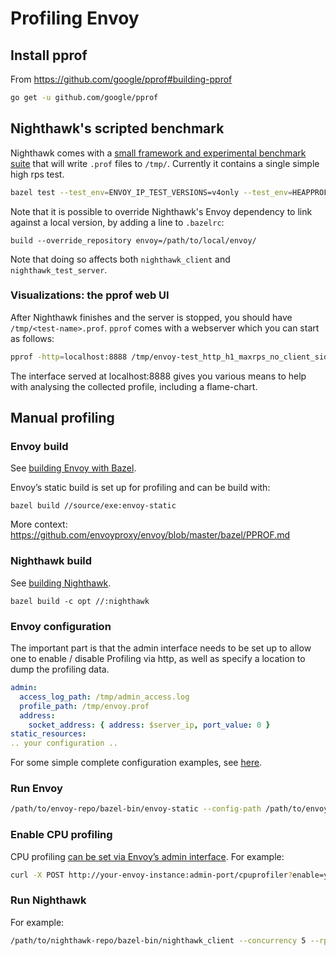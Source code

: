 # Profiling Envoy

## Install pprof

From https://github.com/google/pprof#building-pprof

```bash
go get -u github.com/google/pprof
```

## Nighthawk's scripted benchmark

Nighthawk comes with a [small framework and experimental benchmark suite](/benchmarks/) that
will write `.prof` files to `/tmp/`. Currently it contains a single simple high rps test.

```bash
bazel test --test_env=ENVOY_IP_TEST_VERSIONS=v4only --test_env=HEAPPROFILE= --test_env=HEAPCHECK= --cache_test_results=no --compilation_mode=opt --cxxopt=-g --cxxopt=-ggdb3 //benchmarks:*
```

Note that it is possible to override Nighthawk's Envoy dependency
to link against a local version, by adding a line to `.bazelrc`:

```
build --override_repository envoy=/path/to/local/envoy/
```

Note that doing so affects both `nighthawk_client` and `nighthawk_test_server`.

### Visualizations: the pprof web UI

After Nighthawk finishes and the server is stopped, you should have `/tmp/<test-name>.prof`.
`pprof` comes with a webserver which you can start as follows:

```bash
pprof -http=localhost:8888 /tmp/envoy-test_http_h1_maxrps_no_client_side_queueing_IpVersion.IPV4.prof
```

The interface served at localhost:8888 gives you various means to help with analysing the collected profile, including a flame-chart.

## Manual profiling

### Envoy build

See [building Envoy with Bazel](https://github.com/envoyproxy/envoy/tree/master/bazel#building-envoy-with-bazel).

Envoy’s static build is set up for profiling and can be build with:

```
bazel build //source/exe:envoy-static
```

More context: https://github.com/envoyproxy/envoy/blob/master/bazel/PPROF.md

### Nighthawk build

See [building Nighthawk](https://github.com/envoyproxy/nighthawk#nighthawk).

```
bazel build -c opt //:nighthawk
```

### Envoy configuration

The important part is that the admin interface needs to be set up to allow one to enable / disable
Profiling via http, as well as specify a location to dump the profiling data.

``` yaml
admin:
  access_log_path: /tmp/admin_access.log
  profile_path: /tmp/envoy.prof
  address:
    socket_address: { address: $server_ip, port_value: 0 }
static_resources:
.. your configuration ..
```

For some simple complete configuration examples, see [here](test/integration/configurations).

### Run Envoy

```bash
/path/to/envoy-repo/bazel-bin/envoy-static --config-path /path/to/envoy-config.yaml
```

### Enable CPU profiling

CPU profiling [can be set via Envoy’s admin interface](https://www.envoyproxy.io/docs/envoy/latest/operations/admin#post--cpuprofiler).
For example:

```bash
curl -X POST http://your-envoy-instance:admin-port/cpuprofiler?enable=y
```

### Run Nighthawk

For example:

```bash
/path/to/nighthawk-repo/bazel-bin/nighthawk_client --concurrency 5 --rps 10000 --duration 30 http://envoy-cluster-host:envoy-cluster-port
```
